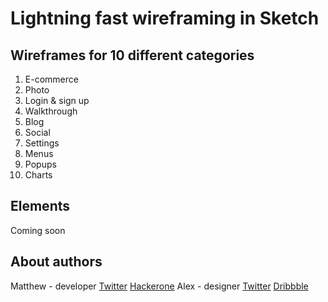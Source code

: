 # Lightning fast wireframing in Sketch

## Wireframes for 10 different categories
1. E-commerce
2. Photo
3. Login & sign up
4. Walkthrough
5. Blog
6. Social
7. Settings
8. Menus
9. Popups
10. Charts

## Elements
Coming soon

## About authors 
Matthew - developer [Twitter](https://twitter.com/killr0x33d) [Hackerone](https://hackerone.com/killr0x33d)
Alex - designer [Twitter](https://twitter.com/alxquare) [Dribbble](https://dribbble.com/Alxquare)
